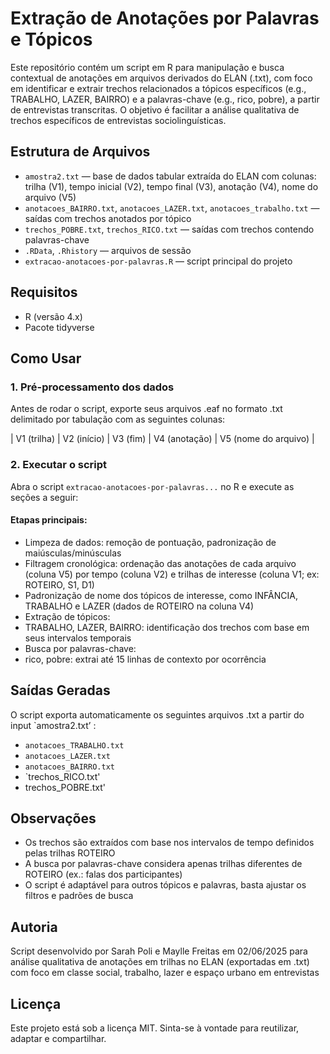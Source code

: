# Extração de Anotações por Palavras e Tópicos

Este repositório contém um script em R para manipulação e busca contextual de anotações em arquivos derivados do ELAN (.txt), com foco em identificar e extrair trechos relacionados a tópicos específicos (e.g., TRABALHO, LAZER, BAIRRO) e a palavras-chave (e.g.,  rico, pobre), a partir de entrevistas transcritas. O objetivo é facilitar a análise qualitativa de trechos específicos de entrevistas sociolinguísticas.

## Estrutura de Arquivos

- `amostra2.txt` — base de dados tabular extraída do ELAN com colunas: trilha (V1), tempo inicial (V2), tempo final (V3), anotação (V4), nome do arquivo (V5)
- `anotacoes_BAIRRO.txt`, `anotacoes_LAZER.txt`, `anotacoes_trabalho.txt` — saídas com trechos anotados por tópico
- `trechos_POBRE.txt`, `trechos_RICO.txt` — saídas com trechos contendo palavras-chave
- `.RData`, `.Rhistory` — arquivos de sessão
- `extracao-anotacoes-por-palavras.R` — script principal do projeto

## Requisitos

- R (versão 4.x)
- Pacote tidyverse

## Como Usar

### 1. Pré-processamento dos dados

Antes de rodar o script, exporte seus arquivos .eaf no formato .txt delimitado por tabulação com as seguintes colunas:

| V1 (trilha) | V2 (início) | V3 (fim) | V4 (anotação) | V5 (nome do arquivo) |

### 2. Executar o script

Abra o script `extracao-anotacoes-por-palavras...` no R e execute as seções a seguir:

#### Etapas principais:

- Limpeza de dados: remoção de pontuação, padronização de maiúsculas/minúsculas
- Filtragem cronológica: ordenação das anotações de cada arquivo (coluna V5) por tempo (coluna V2) e trilhas de interesse (coluna V1; ex: ROTEIRO, S1, D1)
- Padronização de nome dos tópicos de interesse, como INFÂNCIA, TRABALHO e LAZER (dados de ROTEIRO na coluna V4)
- Extração de tópicos:
- TRABALHO, LAZER, BAIRRO: identificação dos trechos com base em seus intervalos temporais
- Busca por palavras-chave:
 - rico, pobre: extrai até 15 linhas de contexto por ocorrência

## Saídas Geradas

O script exporta automaticamente os seguintes arquivos .txt a partir do input `amostra2.txt’ :

- `anotacoes_TRABALHO.txt`
- `anotacoes_LAZER.txt`
- `anotacoes_BAIRRO.txt`
- `trechos_RICO.txt'
- trechos_POBRE.txt'

## Observações

- Os trechos são extraídos com base nos intervalos de tempo definidos pelas trilhas ROTEIRO
- A busca por palavras-chave considera apenas trilhas diferentes de ROTEIRO (ex.: falas dos participantes)
- O script é adaptável para outros tópicos e palavras, basta ajustar os filtros e padrões de busca

## Autoria

Script desenvolvido por Sarah Poli e Maylle Freitas em 02/06/2025 para análise qualitativa de anotações em trilhas no ELAN (exportadas em .txt) com foco em classe social, trabalho, lazer e espaço urbano em entrevistas

## Licença

Este projeto está sob a licença MIT. Sinta-se à vontade para reutilizar, adaptar e compartilhar.


